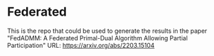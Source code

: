 # Federated

This is the repo that could be used to generate the results in the paper 
"FedADMM: A Federated Primal-Dual Algorithm Allowing Partial Participation"
URL: https://arxiv.org/abs/2203.15104

